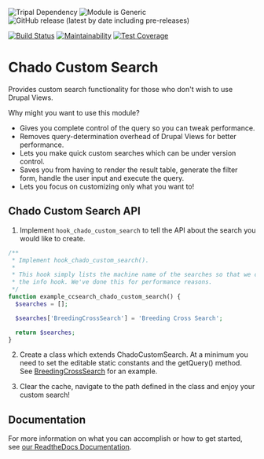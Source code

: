 ![Tripal Dependency](https://img.shields.io/badge/tripal-%3E=3.0-brightgreen)
![Module is Generic](https://img.shields.io/badge/generic-confirmed-brightgreen)
![GitHub release (latest by date including pre-releases)](https://img.shields.io/github/v/release/UofS-Pulse-Binfo/chado_custom_search?include_prereleases)

[![Build Status](https://travis-ci.org/UofS-Pulse-Binfo/chado_custom_search.svg?branch=master)](https://travis-ci.org/UofS-Pulse-Binfo/chado_custom_search)
[![Maintainability](https://api.codeclimate.com/v1/badges/69080fdb30c5c3a46350/maintainability)](https://codeclimate.com/github/UofS-Pulse-Binfo/chado_custom_search/maintainability)
[![Test Coverage](https://api.codeclimate.com/v1/badges/69080fdb30c5c3a46350/test_coverage)](https://codeclimate.com/github/UofS-Pulse-Binfo/chado_custom_search/test_coverage)

# Chado Custom Search

Provides custom search functionality for those who don't wish to use Drupal Views.

Why might you want to use this module?
- Gives you complete control of the query so you can tweak performance.
- Removes query-determination overhead of Drupal Views for better performance.
- Lets you make quick custom searches which can be under version control.
- Saves you from having to render the result table, generate the filter form,
  handle the user input and execute the query.
- Lets you focus on customizing only what you want to!

## Chado Custom Search API

1. Implement `hook_chado_custom_search` to tell the API about the search you would like to create.

```php
/**
 * Implement hook_chado_custom_search().
 *
 * This hook simply lists the machine name of the searches so that we can find
 * the info hook. We've done this for performance reasons.
 */
function example_ccsearch_chado_custom_search() {
  $searches = [];

  $searches['BreedingCrossSearch'] = 'Breeding Cross Search';

  return $searches;
}
```

2. Create a class which extends ChadoCustomSearch. At a minimum you need to set the editable static constants and the getQuery() method. See [BreedingCrossSearch](https://github.com/UofS-Pulse-Binfo/chado_custom_search/blob/master/example_ccsearch/examples/BreedingCrossSearch.inc) for an example.

3. Clear the cache, navigate to the path defined in the class and enjoy your custom search!

## Documentation

For more information on what you can accomplish or how to get started, see [our ReadtheDocs Documentation](https://chado-custom-search-api.readthedocs.io/en/latest/#).
